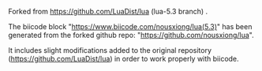 Forked from https://github.com/LuaDist/lua (lua-5.3 branch) .

The biicode block "https://www.biicode.com/nousxiong/lua(5.3)" has been generated from the forked github repo: "https://github.com/nousxiong/lua".

It includes slight modifications added to the original repository (https://github.com/LuaDist/lua) in order to work properly with biicode. 
